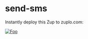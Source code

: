 # send-sms

Instantly deploy this Zup to zuplo.com:

[![Foo](https://zuplo.com/images/zup_it.png)](http://localhost:4000/clone?sourceRepoUrl=https://github.com/joshtwist/send-sms.git)
